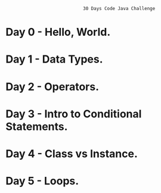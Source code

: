                                  30 Days Code Java Challenge
# Day 0 - Hello, World.
# Day 1 - Data Types.
# Day 2 - Operators.
# Day 3 - Intro to Conditional Statements.
# Day 4 - Class vs Instance.
# Day 5 - Loops.
